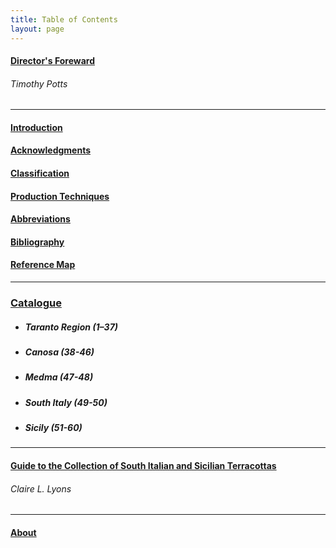 ```yaml
---
title: Table of Contents
layout: page
---
```

#### [Director's Foreward](#)

###### Timothy Potts

---

#### [Introduction](../introduction/)

#### [Acknowledgments](../acknowledgments/)

#### [Classification](../classification/)

#### [Production Techniques](../production_techniques/)

#### [Abbreviations](../abbreviations/)

#### [Bibliography](../bibliography/)

#### [Reference Map](../map/)

---

### [Catalogue](../catalogue/)

- ##### Taranto Region (1–37)
- ##### Canosa (38-46)
- ##### Medma (47-48)
- ##### South Italy (49-50)
- ##### Sicily (51-60)

---

#### [Guide to the Collection of South Italian and Sicilian Terracottas](../guide/)

###### Claire L. Lyons

---

#### [About](../about/)
